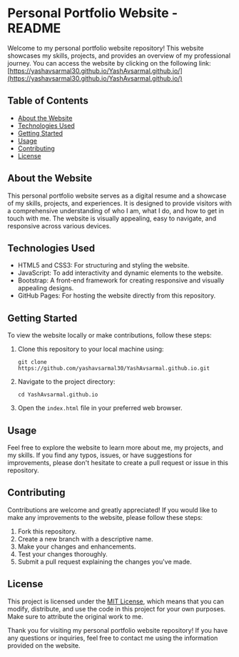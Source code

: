 # Personal Portfolio Website - README

Welcome to my personal portfolio website repository! This website showcases my skills, projects, and provides an overview of my professional journey. You can access the website by clicking on the following link: [https://yashavsarmal30.github.io/YashAvsarmal.github.io/](https://yashavsarmal30.github.io/YashAvsarmal.github.io/)

## Table of Contents

- [About the Website](#about-the-website)
- [Technologies Used](#technologies-used)
- [Getting Started](#getting-started)
- [Usage](#usage)
- [Contributing](#contributing)
- [License](#license)

## About the Website

This personal portfolio website serves as a digital resume and a showcase of my skills, projects, and experiences. It is designed to provide visitors with a comprehensive understanding of who I am, what I do, and how to get in touch with me. The website is visually appealing, easy to navigate, and responsive across various devices.

## Technologies Used

- HTML5 and CSS3: For structuring and styling the website.
- JavaScript: To add interactivity and dynamic elements to the website.
- Bootstrap: A front-end framework for creating responsive and visually appealing designs.
- GitHub Pages: For hosting the website directly from this repository.

## Getting Started

To view the website locally or make contributions, follow these steps:

1. Clone this repository to your local machine using:
   ```
   git clone https://github.com/yashavsarmal30/YashAvsarmal.github.io.git
   ```
2. Navigate to the project directory:
   ```
   cd YashAvsarmal.github.io
   ```
3. Open the `index.html` file in your preferred web browser.

## Usage

Feel free to explore the website to learn more about me, my projects, and my skills. If you find any typos, issues, or have suggestions for improvements, please don't hesitate to create a pull request or issue in this repository.

## Contributing

Contributions are welcome and greatly appreciated! If you would like to make any improvements to the website, please follow these steps:

1. Fork this repository.
2. Create a new branch with a descriptive name.
3. Make your changes and enhancements.
4. Test your changes thoroughly.
5. Submit a pull request explaining the changes you've made.

## License

This project is licensed under the [MIT License](LICENSE), which means that you can modify, distribute, and use the code in this project for your own purposes. Make sure to attribute the original work to me.

Thank you for visiting my personal portfolio website repository! If you have any questions or inquiries, feel free to contact me using the information provided on the website.
